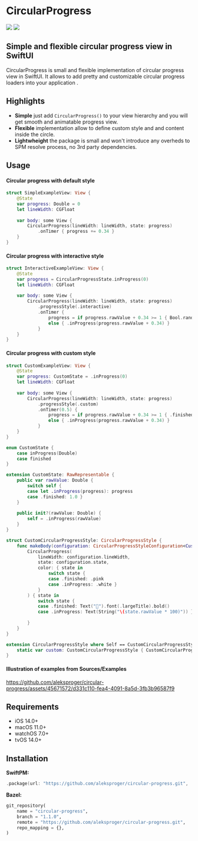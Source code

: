 # CircularProgress

[![](https://img.shields.io/endpoint?url=https%3A%2F%2Fswiftpackageindex.com%2Fapi%2Fpackages%2Faleksproger%2Fcircular-progress%2Fbadge%3Ftype%3Dswift-versions)](https://swiftpackageindex.com/aleksproger/circular-progress)
[![](https://img.shields.io/endpoint?url=https%3A%2F%2Fswiftpackageindex.com%2Fapi%2Fpackages%2Faleksproger%2Fcircular-progress%2Fbadge%3Ftype%3Dplatforms)](https://swiftpackageindex.com/aleksproger/circular-progress)

## Simple and flexible circular progress view in SwiftUI 

CircularProgress is small and flexible implementation of circular progress view in SwiftUI. 
It allows to add pretty and customizable circular progress loaders into your application .

## Highlights

* **Simple** just add `CircularProgress()` to your view hierarchy and you will get smooth and animatable progress view.
* **Flexible** implementation allow to define custom style and and content inside the circle. 
* **Lightwheight** the package is small and won't introduce any overheds to SPM resolve process, no 3rd party dependencies.

## Usage

#### Circular progress with default style

```swift
struct SimpleExampleView: View {
    @State
    var progress: Double = 0
    let lineWidth: CGFloat
    
    var body: some View {
        CircularProgress(lineWidth: lineWidth, state: progress)
            .onTimer { progress += 0.34 }
    }
}
```

#### Circular progress with interactive style

```swift
struct InteractiveExampleView: View {
    @State
    var progress = CircularProgressState.inProgress(0)
    let lineWidth: CGFloat
    
    var body: some View {
        CircularProgress(lineWidth: lineWidth, state: progress)
            .progressStyle(.interactive)
            .onTimer {
                progress = if progress.rawValue + 0.34 >= 1 { Bool.random() ? .succeeded : .failed }
                else { .inProgress(progress.rawValue + 0.34) }
            }
    }
}
```

#### Circular progress with custom style

```swift
struct CustomExampleView: View {
    @State
    var progress: CustomState = .inProgress(0)
    let lineWidth: CGFloat
    
    var body: some View {
        CircularProgress(lineWidth: lineWidth, state: progress)
            .progressStyle(.custom)
            .onTimer(0.5) {
                progress = if progress.rawValue + 0.34 >= 1 { .finished }
                else { .inProgress(progress.rawValue + 0.34) }
            }
    }
}

enum CustomState {
    case inProgress(Double)
    case finished
}

extension CustomState: RawRepresentable {
    public var rawValue: Double {
        switch self {
        case let .inProgress(progress): progress
        case .finished: 1.0 }
    }
    
    public init?(rawValue: Double) {
        self = .inProgress(rawValue)
    }
}

struct CustomCircularProgressStyle: CircularProgressStyle {
    func makeBody(configuration: CircularProgressStyleConfiguration<CustomState>) -> some View {
        CircularProgress(
            lineWidth: configuration.lineWidth,
            state: configuration.state,
            color: { state in
                switch state {
                case .finished: .pink
                case .inProgress: .white }
            }
        ) { state in
            switch state {
            case .finished: Text("🎉").font(.largeTitle).bold()
            case .inProgress: Text(String("\(state.rawValue * 100)")) }
            
        }
    }
}

extension CircularProgressStyle where Self == CustomCircularProgressStyle {
    static var custom: CustomCircularProgressStyle { CustomCircularProgressStyle() }
}
```

#### Illustration of examples from Sources/Examples
https://github.com/aleksproger/circular-progress/assets/45671572/d331c110-fea4-4091-8a5d-3fb3b96587f9


## Requirements

* iOS 14.0+
* macOS 11.0+
* watchOS 7.0+
* tvOS 14.0+

## Installation

**SwiftPM:**

```swift
.package(url: "https://github.com/aleksproger/circular-progress.git", .upToNextMajor(from: "1.1.0"))
```

**Bazel:**

```python
git_repository(
    name = "circular-progress",
    branch = "1.1.0",
    remote = "https://github.com/aleksproger/circular-progress.git",
    repo_mapping = {},
)
```
